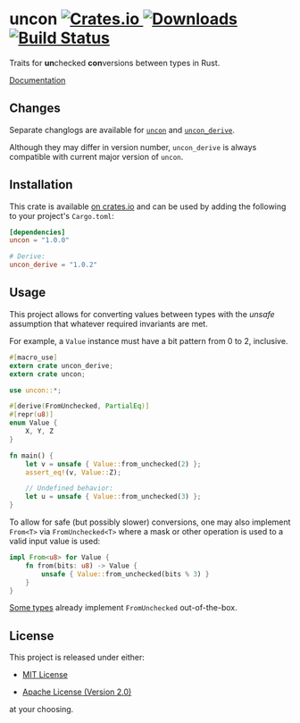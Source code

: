 # uncon [![Crates.io][crate-badge] ![Downloads][crate-dl]][crate] [![Build Status][travis-badge]][travis]

Traits for **un**checked **con**versions between types in Rust.

[Documentation][crate-doc]

## Changes

Separate changlogs are available for
[`uncon`](https://github.com/nvzqz/uncon-rs/blob/master/CHANGELOG.md) and
[`uncon_derive`](https://github.com/nvzqz/uncon-rs/blob/master/derive/CHANGELOG.md).

Although they may differ in version number, `uncon_derive` is always compatible
with current major version of `uncon`.

## Installation

This crate is available [on crates.io][crate] and can be used by adding the
following to your project's `Cargo.toml`:

```toml
[dependencies]
uncon = "1.0.0"

# Derive:
uncon_derive = "1.0.2"
```

## Usage

This project allows for converting values between types with the _unsafe_
assumption that whatever required invariants are met.

For example, a `Value` instance must have a bit pattern from 0 to 2, inclusive.

```rust
#[macro_use]
extern crate uncon_derive;
extern crate uncon;

use uncon::*;

#[derive(FromUnchecked, PartialEq)]
#[repr(u8)]
enum Value {
    X, Y, Z
}

fn main() {
    let v = unsafe { Value::from_unchecked(2) };
    assert_eq!(v, Value::Z);

    // Undefined behavior:
    let u = unsafe { Value::from_unchecked(3) };
}
```

To allow for safe (but possibly slower) conversions, one may also implement
`From<T>` via `FromUnchecked<T>` where a mask or other operation is used to
a valid input value is used:

```rust
impl From<u8> for Value {
    fn from(bits: u8) -> Value {
        unsafe { Value::from_unchecked(bits % 3) }
    }
}
```

[Some types](https://docs.rs/uncon/1.0.0/uncon/trait.FromUnchecked.html#implementors)
already implement `FromUnchecked` out-of-the-box.

## License

This project is released under either:

- [MIT License][license-mit]

- [Apache License (Version 2.0)][license-apache]

at your choosing.

[crate]:       https://crates.io/crates/uncon
[crate-dl]:    https://img.shields.io/crates/d/uncon.svg
[crate-doc]:   https://docs.rs/uncon/
[crate-badge]: https://img.shields.io/crates/v/uncon.svg

[travis]:       https://travis-ci.org/nvzqz/uncon-rs
[travis-badge]: https://travis-ci.org/nvzqz/uncon-rs.svg?branch=master

[license-mit]:    https://github.com/nvzqz/uncon-rs/blob/master/LICENSE-MIT
[license-apache]: https://github.com/nvzqz/uncon-rs/blob/master/LICENSE-APACHE
